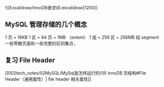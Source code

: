![[Excalidraw/InnoDB表空间.excalidraw|1200]]

## MySQL 管理存储的几个概念

1 页 = 16KB
1 区 = 64 页 = 1MB （extent）
1 组 = 256 区 = 256MB
段 segment 一些零散页面和一些完整的区的集合， 


## 复习 File Header
[[002tech_notes/02MySQL/MySql是怎样运行的/05 InnoDB 页结构#File Header（通用属性）| file header 相关属性]]


##  